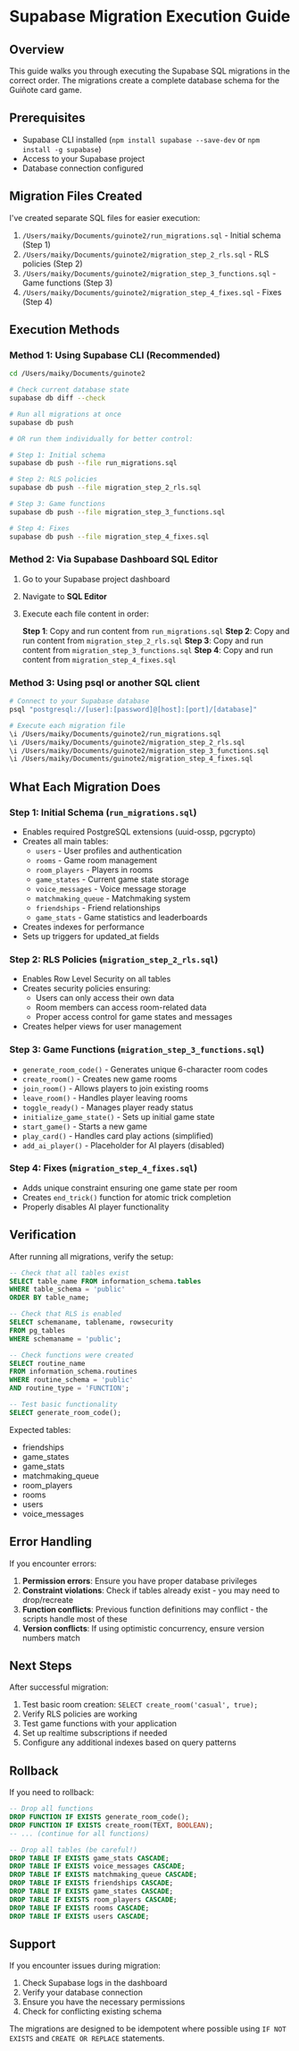 # Supabase Migration Execution Guide

## Overview

This guide walks you through executing the Supabase SQL migrations in the correct order. The migrations create a complete database schema for the Guiñote card game.

## Prerequisites

- Supabase CLI installed (`npm install supabase --save-dev` or `npm install -g supabase`)
- Access to your Supabase project
- Database connection configured

## Migration Files Created

I've created separate SQL files for easier execution:

1. `/Users/maiky/Documents/guinote2/run_migrations.sql` - Initial schema (Step 1)
2. `/Users/maiky/Documents/guinote2/migration_step_2_rls.sql` - RLS policies (Step 2)
3. `/Users/maiky/Documents/guinote2/migration_step_3_functions.sql` - Game functions (Step 3)
4. `/Users/maiky/Documents/guinote2/migration_step_4_fixes.sql` - Fixes (Step 4)

## Execution Methods

### Method 1: Using Supabase CLI (Recommended)

```bash
cd /Users/maiky/Documents/guinote2

# Check current database state
supabase db diff --check

# Run all migrations at once
supabase db push

# OR run them individually for better control:

# Step 1: Initial schema
supabase db push --file run_migrations.sql

# Step 2: RLS policies
supabase db push --file migration_step_2_rls.sql

# Step 3: Game functions
supabase db push --file migration_step_3_functions.sql

# Step 4: Fixes
supabase db push --file migration_step_4_fixes.sql
```

### Method 2: Via Supabase Dashboard SQL Editor

1. Go to your Supabase project dashboard
2. Navigate to **SQL Editor**
3. Execute each file content in order:

   **Step 1**: Copy and run content from `run_migrations.sql`
   **Step 2**: Copy and run content from `migration_step_2_rls.sql`
   **Step 3**: Copy and run content from `migration_step_3_functions.sql`
   **Step 4**: Copy and run content from `migration_step_4_fixes.sql`

### Method 3: Using psql or another SQL client

```bash
# Connect to your Supabase database
psql "postgresql://[user]:[password]@[host]:[port]/[database]"

# Execute each migration file
\i /Users/maiky/Documents/guinote2/run_migrations.sql
\i /Users/maiky/Documents/guinote2/migration_step_2_rls.sql
\i /Users/maiky/Documents/guinote2/migration_step_3_functions.sql
\i /Users/maiky/Documents/guinote2/migration_step_4_fixes.sql
```

## What Each Migration Does

### Step 1: Initial Schema (`run_migrations.sql`)

- Enables required PostgreSQL extensions (uuid-ossp, pgcrypto)
- Creates all main tables:
  - `users` - User profiles and authentication
  - `rooms` - Game room management
  - `room_players` - Players in rooms
  - `game_states` - Current game state storage
  - `voice_messages` - Voice message storage
  - `matchmaking_queue` - Matchmaking system
  - `friendships` - Friend relationships
  - `game_stats` - Game statistics and leaderboards
- Creates indexes for performance
- Sets up triggers for updated_at fields

### Step 2: RLS Policies (`migration_step_2_rls.sql`)

- Enables Row Level Security on all tables
- Creates security policies ensuring:
  - Users can only access their own data
  - Room members can access room-related data
  - Proper access control for game states and messages
- Creates helper views for user management

### Step 3: Game Functions (`migration_step_3_functions.sql`)

- `generate_room_code()` - Generates unique 6-character room codes
- `create_room()` - Creates new game rooms
- `join_room()` - Allows players to join existing rooms
- `leave_room()` - Handles player leaving rooms
- `toggle_ready()` - Manages player ready status
- `initialize_game_state()` - Sets up initial game state
- `start_game()` - Starts a new game
- `play_card()` - Handles card play actions (simplified)
- `add_ai_player()` - Placeholder for AI players (disabled)

### Step 4: Fixes (`migration_step_4_fixes.sql`)

- Adds unique constraint ensuring one game state per room
- Creates `end_trick()` function for atomic trick completion
- Properly disables AI player functionality

## Verification

After running all migrations, verify the setup:

```sql
-- Check that all tables exist
SELECT table_name FROM information_schema.tables
WHERE table_schema = 'public'
ORDER BY table_name;

-- Check that RLS is enabled
SELECT schemaname, tablename, rowsecurity
FROM pg_tables
WHERE schemaname = 'public';

-- Check functions were created
SELECT routine_name
FROM information_schema.routines
WHERE routine_schema = 'public'
AND routine_type = 'FUNCTION';

-- Test basic functionality
SELECT generate_room_code();
```

Expected tables:

- friendships
- game_states
- game_stats
- matchmaking_queue
- room_players
- rooms
- users
- voice_messages

## Error Handling

If you encounter errors:

1. **Permission errors**: Ensure you have proper database privileges
2. **Constraint violations**: Check if tables already exist - you may need to drop/recreate
3. **Function conflicts**: Previous function definitions may conflict - the scripts handle most of these
4. **Version conflicts**: If using optimistic concurrency, ensure version numbers match

## Next Steps

After successful migration:

1. Test basic room creation: `SELECT create_room('casual', true);`
2. Verify RLS policies are working
3. Test game functions with your application
4. Set up realtime subscriptions if needed
5. Configure any additional indexes based on query patterns

## Rollback

If you need to rollback:

```sql
-- Drop all functions
DROP FUNCTION IF EXISTS generate_room_code();
DROP FUNCTION IF EXISTS create_room(TEXT, BOOLEAN);
-- ... (continue for all functions)

-- Drop all tables (be careful!)
DROP TABLE IF EXISTS game_stats CASCADE;
DROP TABLE IF EXISTS voice_messages CASCADE;
DROP TABLE IF EXISTS matchmaking_queue CASCADE;
DROP TABLE IF EXISTS friendships CASCADE;
DROP TABLE IF EXISTS game_states CASCADE;
DROP TABLE IF EXISTS room_players CASCADE;
DROP TABLE IF EXISTS rooms CASCADE;
DROP TABLE IF EXISTS users CASCADE;
```

## Support

If you encounter issues during migration:

1. Check Supabase logs in the dashboard
2. Verify your database connection
3. Ensure you have the necessary permissions
4. Check for conflicting existing schema

The migrations are designed to be idempotent where possible using `IF NOT EXISTS` and `CREATE OR REPLACE` statements.
